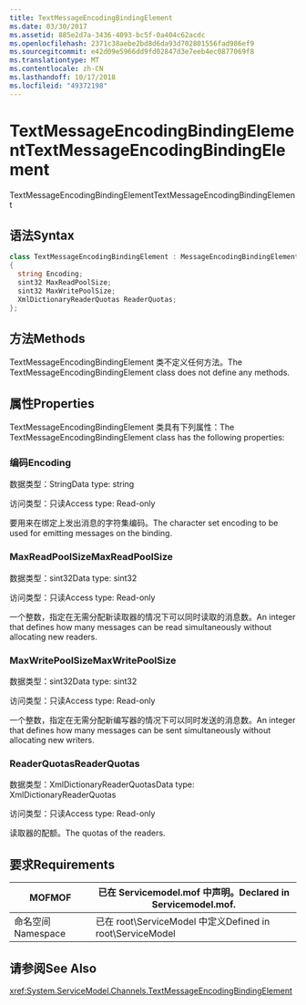 ```yaml
---
title: TextMessageEncodingBindingElement
ms.date: 03/30/2017
ms.assetid: 885e2d7a-3436-4093-bc5f-0a404c62acdc
ms.openlocfilehash: 2371c38aebe2bd8d6da93d702801556fad986ef9
ms.sourcegitcommit: e42d09e5966dd9fd02847d3e7eeb4ec0877069f8
ms.translationtype: MT
ms.contentlocale: zh-CN
ms.lasthandoff: 10/17/2018
ms.locfileid: "49372198"
---
```

# <a name="textmessageencodingbindingelement"></a><span data-ttu-id="5fd5d-102">TextMessageEncodingBindingElement</span><span class="sxs-lookup"><span data-stu-id="5fd5d-102">TextMessageEncodingBindingElement</span></span>
<span data-ttu-id="5fd5d-103">TextMessageEncodingBindingElement</span><span class="sxs-lookup"><span data-stu-id="5fd5d-103">TextMessageEncodingBindingElement</span></span>  
  
## <a name="syntax"></a><span data-ttu-id="5fd5d-104">语法</span><span class="sxs-lookup"><span data-stu-id="5fd5d-104">Syntax</span></span>  
  
```csharp
class TextMessageEncodingBindingElement : MessageEncodingBindingElement  
{  
  string Encoding;  
  sint32 MaxReadPoolSize;  
  sint32 MaxWritePoolSize;  
  XmlDictionaryReaderQuotas ReaderQuotas;  
};  
```  
  
## <a name="methods"></a><span data-ttu-id="5fd5d-105">方法</span><span class="sxs-lookup"><span data-stu-id="5fd5d-105">Methods</span></span>  
 <span data-ttu-id="5fd5d-106">TextMessageEncodingBindingElement 类不定义任何方法。</span><span class="sxs-lookup"><span data-stu-id="5fd5d-106">The TextMessageEncodingBindingElement class does not define any methods.</span></span>  
  
## <a name="properties"></a><span data-ttu-id="5fd5d-107">属性</span><span class="sxs-lookup"><span data-stu-id="5fd5d-107">Properties</span></span>  
 <span data-ttu-id="5fd5d-108">TextMessageEncodingBindingElement 类具有下列属性：</span><span class="sxs-lookup"><span data-stu-id="5fd5d-108">The TextMessageEncodingBindingElement class has the following properties:</span></span>  
  
### <a name="encoding"></a><span data-ttu-id="5fd5d-109">编码</span><span class="sxs-lookup"><span data-stu-id="5fd5d-109">Encoding</span></span>  
 <span data-ttu-id="5fd5d-110">数据类型：String</span><span class="sxs-lookup"><span data-stu-id="5fd5d-110">Data type: string</span></span>  
  
 <span data-ttu-id="5fd5d-111">访问类型：只读</span><span class="sxs-lookup"><span data-stu-id="5fd5d-111">Access type: Read-only</span></span>  
  
 <span data-ttu-id="5fd5d-112">要用来在绑定上发出消息的字符集编码。</span><span class="sxs-lookup"><span data-stu-id="5fd5d-112">The character set encoding to be used for emitting messages on the binding.</span></span>  
  
### <a name="maxreadpoolsize"></a><span data-ttu-id="5fd5d-113">MaxReadPoolSize</span><span class="sxs-lookup"><span data-stu-id="5fd5d-113">MaxReadPoolSize</span></span>  
 <span data-ttu-id="5fd5d-114">数据类型：sint32</span><span class="sxs-lookup"><span data-stu-id="5fd5d-114">Data type: sint32</span></span>  
  
 <span data-ttu-id="5fd5d-115">访问类型：只读</span><span class="sxs-lookup"><span data-stu-id="5fd5d-115">Access type: Read-only</span></span>  
  
 <span data-ttu-id="5fd5d-116">一个整数，指定在无需分配新读取器的情况下可以同时读取的消息数。</span><span class="sxs-lookup"><span data-stu-id="5fd5d-116">An integer that defines how many messages can be read simultaneously without allocating new readers.</span></span>  
  
### <a name="maxwritepoolsize"></a><span data-ttu-id="5fd5d-117">MaxWritePoolSize</span><span class="sxs-lookup"><span data-stu-id="5fd5d-117">MaxWritePoolSize</span></span>  
 <span data-ttu-id="5fd5d-118">数据类型：sint32</span><span class="sxs-lookup"><span data-stu-id="5fd5d-118">Data type: sint32</span></span>  
  
 <span data-ttu-id="5fd5d-119">访问类型：只读</span><span class="sxs-lookup"><span data-stu-id="5fd5d-119">Access type: Read-only</span></span>  
  
 <span data-ttu-id="5fd5d-120">一个整数，指定在无需分配新编写器的情况下可以同时发送的消息数。</span><span class="sxs-lookup"><span data-stu-id="5fd5d-120">An integer that defines how many messages can be sent simultaneously without allocating new writers.</span></span>  
  
### <a name="readerquotas"></a><span data-ttu-id="5fd5d-121">ReaderQuotas</span><span class="sxs-lookup"><span data-stu-id="5fd5d-121">ReaderQuotas</span></span>  
 <span data-ttu-id="5fd5d-122">数据类型：XmlDictionaryReaderQuotas</span><span class="sxs-lookup"><span data-stu-id="5fd5d-122">Data type: XmlDictionaryReaderQuotas</span></span>  
  
 <span data-ttu-id="5fd5d-123">访问类型：只读</span><span class="sxs-lookup"><span data-stu-id="5fd5d-123">Access type: Read-only</span></span>  
  
 <span data-ttu-id="5fd5d-124">读取器的配额。</span><span class="sxs-lookup"><span data-stu-id="5fd5d-124">The quotas of the readers.</span></span>  
  
## <a name="requirements"></a><span data-ttu-id="5fd5d-125">要求</span><span class="sxs-lookup"><span data-stu-id="5fd5d-125">Requirements</span></span>  
  
|<span data-ttu-id="5fd5d-126">MOF</span><span class="sxs-lookup"><span data-stu-id="5fd5d-126">MOF</span></span>|<span data-ttu-id="5fd5d-127">已在 Servicemodel.mof 中声明。</span><span class="sxs-lookup"><span data-stu-id="5fd5d-127">Declared in Servicemodel.mof.</span></span>|  
|---------|-----------------------------------|  
|<span data-ttu-id="5fd5d-128">命名空间</span><span class="sxs-lookup"><span data-stu-id="5fd5d-128">Namespace</span></span>|<span data-ttu-id="5fd5d-129">已在 root\ServiceModel 中定义</span><span class="sxs-lookup"><span data-stu-id="5fd5d-129">Defined in root\ServiceModel</span></span>|  
  
## <a name="see-also"></a><span data-ttu-id="5fd5d-130">请参阅</span><span class="sxs-lookup"><span data-stu-id="5fd5d-130">See Also</span></span>  
 <xref:System.ServiceModel.Channels.TextMessageEncodingBindingElement>
